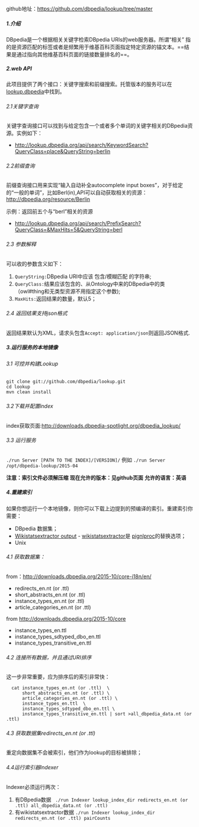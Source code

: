 
github地址：https://github.com/dbpedia/lookup/tree/master

##### 1.介绍
DBpedia是一个根据相关关键字检索DBpedia URIs的web服务器。所谓“相关” 指的是资源匹配的标签或者是频繁用于维基百科页面指定特定资源的锚文本。==结果是通过指向其他维基百科页面的链接数量排名的==。

##### 2.web API

此项目提供了两个接口：关键字搜索和前缀搜索。托管版本的服务可以在[lookup.dbpedia](http://lookup.dbpedia.org/api/search/KeywordSearch?QueryClass=place&QueryString=berlin)中找到。

###### 2.1关键字查询
关键字查询接口可以找到与给定包含一个或者多个单词的关键字相关的DBpedia资源。实例如下：
- http://lookup.dbpedia.org/api/search/KeywordSearch?QueryClass=place&QueryString=berlin

###### 2.2前缀查询
前缀查询接口用来实现“输入自动补全autocomplete input boxes”，对于给定的“一般的单词”，比如Berl(in),API可以自动获取相关的资源：
http://dbpedia.org/resource/Berlin

示例：返回前五个与“berl”相关的资源
- http://lookup.dbpedia.org/api/search/PrefixSearch?QueryClass=&MaxHits=5&QueryString=berl

###### 2.3 参数解释
可以收的参数含义如下：
1. `QueryString:`DBpedia URI中应该 包含/模糊匹配 的字符串;
2. `QueryClass:`结果应该包含的、从Ontology中来的DBpedia中的类（owl#thing和无类型资源不用指定这个参数);
3. `MaxHits:`返回结果的数量，默认5；

###### 2.4 返回结果支持json格式
返回结果默认为XML，请求头包含`Accept: application/json`则返回JSON格式.

##### 3.运行服务的本地镜像

###### 3.1 可控并构建Lookup
```
git clone git://github.com/dbpedia/lookup.git
cd lookup
mvn clean install
```

###### 3.2下载并配置index
index获取页面:http://downloads.dbpedia-spotlight.org/dbpedia_lookup/

###### 3.3 运行服务
`./run Server [PATH TO THE INDEX]/[VERSION]/`
例如
`./run Server /opt/dbpedia-lookup/2015-04`

**注意：索引文件必须解压缩**
**现在允许的版本：见github页面**
**允许的语言：英语**

##### 4.重建索引
如果你想运行一个本地镜像，则你可以下载上边提到的预编译的索引。重建索引你需要：
- DBpedia 数据集；
- [Wikistatsextractor output](http://downloads.dbpedia-spotlight.org/) - [wikistatsextractor](https://github.com/jodaiber/wikistatsextractor)是 [pignlproc](https://github.com/dbpedia-spotlight/pignlproc)的替换选项；
- Unix

###### 4.1 获取数据集：
from：http://downloads.dbpedia.org/2015-10/core-i18n/en/

- redirects_en.nt (or .ttl)
- short_abstracts_en.nt (or .ttl)
- instance_types_en.nt (or .ttl)
- article_categories_en.nt (or .ttl)

from http://downloads.dbpedia.org/2015-10/core

- instance_types_en.ttl
- instance_types_sdtyped_dbo_en.ttl
- instance_types_transitive_en.ttl

###### 4.2 连接所有数据，并且通过URI排序
这一步非常重要，应为排序后的索引非常快：
```
  cat instance_types_en.nt (or .ttl)  \
      short_abstracts_en.nt (or .ttl) \
      article_categories_en.nt (or .ttl) \
      instance_types_en.ttl  \
      instance_types_sdtyped_dbo_en.ttl \
      instance_types_transitive_en.ttl | sort >all_dbpedia_data.nt (or .ttl)

```

###### 4.3 获取数据集redirects_en.nt (or .ttl)
重定向数据集不会被索引，他们作为lookup的目标被排除；

###### 4.4运行索引器Indexer
Indexer必须运行两次：
1. 有DBpedia数据
` ./run Indexer lookup_index_dir redirects_en.nt (or .ttl) all_dbpedia_data.nt (or .ttl)`
2. 有wikistatsextractor数据
 `./run Indexer lookup_index_dir redirects_en.nt (or .ttl) pairCounts`
